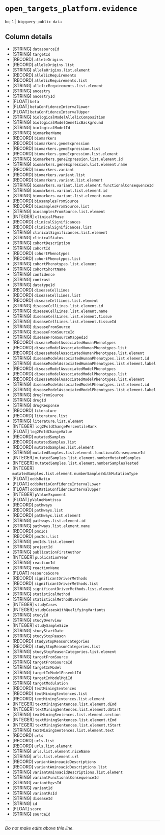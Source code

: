 # `open_targets_platform.evidence`
`bq-1` | `bigquery-public-data`

## Column details
* [STRING]    `datasourceId`
* [STRING]    `targetId`
* [RECORD]    `alleleOrigins`
* [RECORD]    `alleleOrigins.list`
* [STRING]    `alleleOrigins.list.element`
* [RECORD]    `allelicRequirements`
* [RECORD]    `allelicRequirements.list`
* [STRING]    `allelicRequirements.list.element`
* [STRING]    `ancestry`
* [STRING]    `ancestryId`
* [FLOAT]     `beta`
* [FLOAT]     `betaConfidenceIntervalLower`
* [FLOAT]     `betaConfidenceIntervalUpper`
* [STRING]    `biologicalModelAllelicComposition`
* [STRING]    `biologicalModelGeneticBackground`
* [STRING]    `biologicalModelId`
* [STRING]    `biomarkerName`
* [RECORD]    `biomarkers`
* [RECORD]    `biomarkers.geneExpression`
* [RECORD]    `biomarkers.geneExpression.list`
* [RECORD]    `biomarkers.geneExpression.list.element`
* [STRING]    `biomarkers.geneExpression.list.element.id`
* [STRING]    `biomarkers.geneExpression.list.element.name`
* [RECORD]    `biomarkers.variant`
* [RECORD]    `biomarkers.variant.list`
* [RECORD]    `biomarkers.variant.list.element`
* [STRING]    `biomarkers.variant.list.element.functionalConsequenceId`
* [STRING]    `biomarkers.variant.list.element.id`
* [STRING]    `biomarkers.variant.list.element.name`
* [RECORD]    `biosamplesFromSource`
* [RECORD]    `biosamplesFromSource.list`
* [STRING]    `biosamplesFromSource.list.element`
* [INTEGER]   `clinicalPhase`
* [RECORD]    `clinicalSignificances`
* [RECORD]    `clinicalSignificances.list`
* [STRING]    `clinicalSignificances.list.element`
* [STRING]    `clinicalStatus`
* [STRING]    `cohortDescription`
* [STRING]    `cohortId`
* [RECORD]    `cohortPhenotypes`
* [RECORD]    `cohortPhenotypes.list`
* [STRING]    `cohortPhenotypes.list.element`
* [STRING]    `cohortShortName`
* [STRING]    `confidence`
* [STRING]    `contrast`
* [STRING]    `datatypeId`
* [RECORD]    `diseaseCellLines`
* [RECORD]    `diseaseCellLines.list`
* [RECORD]    `diseaseCellLines.list.element`
* [STRING]    `diseaseCellLines.list.element.id`
* [STRING]    `diseaseCellLines.list.element.name`
* [STRING]    `diseaseCellLines.list.element.tissue`
* [STRING]    `diseaseCellLines.list.element.tissueId`
* [STRING]    `diseaseFromSource`
* [STRING]    `diseaseFromSourceId`
* [STRING]    `diseaseFromSourceMappedId`
* [RECORD]    `diseaseModelAssociatedHumanPhenotypes`
* [RECORD]    `diseaseModelAssociatedHumanPhenotypes.list`
* [RECORD]    `diseaseModelAssociatedHumanPhenotypes.list.element`
* [STRING]    `diseaseModelAssociatedHumanPhenotypes.list.element.id`
* [STRING]    `diseaseModelAssociatedHumanPhenotypes.list.element.label`
* [RECORD]    `diseaseModelAssociatedModelPhenotypes`
* [RECORD]    `diseaseModelAssociatedModelPhenotypes.list`
* [RECORD]    `diseaseModelAssociatedModelPhenotypes.list.element`
* [STRING]    `diseaseModelAssociatedModelPhenotypes.list.element.id`
* [STRING]    `diseaseModelAssociatedModelPhenotypes.list.element.label`
* [STRING]    `drugFromSource`
* [STRING]    `drugId`
* [STRING]    `drugResponse`
* [RECORD]    `literature`
* [RECORD]    `literature.list`
* [STRING]    `literature.list.element`
* [INTEGER]   `log2FoldChangePercentileRank`
* [FLOAT]     `log2FoldChangeValue`
* [RECORD]    `mutatedSamples`
* [RECORD]    `mutatedSamples.list`
* [RECORD]    `mutatedSamples.list.element`
* [STRING]    `mutatedSamples.list.element.functionalConsequenceId`
* [INTEGER]   `mutatedSamples.list.element.numberMutatedSamples`
* [INTEGER]   `mutatedSamples.list.element.numberSamplesTested`
* [INTEGER]   `mutatedSamples.list.element.numberSamplesWithMutationType`
* [FLOAT]     `oddsRatio`
* [FLOAT]     `oddsRatioConfidenceIntervalLower`
* [FLOAT]     `oddsRatioConfidenceIntervalUpper`
* [INTEGER]   `pValueExponent`
* [FLOAT]     `pValueMantissa`
* [RECORD]    `pathways`
* [RECORD]    `pathways.list`
* [RECORD]    `pathways.list.element`
* [STRING]    `pathways.list.element.id`
* [STRING]    `pathways.list.element.name`
* [RECORD]    `pmcIds`
* [RECORD]    `pmcIds.list`
* [STRING]    `pmcIds.list.element`
* [STRING]    `projectId`
* [STRING]    `publicationFirstAuthor`
* [INTEGER]   `publicationYear`
* [STRING]    `reactionId`
* [STRING]    `reactionName`
* [FLOAT]     `resourceScore`
* [RECORD]    `significantDriverMethods`
* [RECORD]    `significantDriverMethods.list`
* [STRING]    `significantDriverMethods.list.element`
* [STRING]    `statisticalMethod`
* [STRING]    `statisticalMethodOverview`
* [INTEGER]   `studyCases`
* [INTEGER]   `studyCasesWithQualifyingVariants`
* [STRING]    `studyId`
* [STRING]    `studyOverview`
* [INTEGER]   `studySampleSize`
* [STRING]    `studyStartDate`
* [STRING]    `studyStopReason`
* [RECORD]    `studyStopReasonCategories`
* [RECORD]    `studyStopReasonCategories.list`
* [STRING]    `studyStopReasonCategories.list.element`
* [STRING]    `targetFromSource`
* [STRING]    `targetFromSourceId`
* [STRING]    `targetInModel`
* [STRING]    `targetInModelEnsemblId`
* [STRING]    `targetInModelMgiId`
* [STRING]    `targetModulation`
* [RECORD]    `textMiningSentences`
* [RECORD]    `textMiningSentences.list`
* [RECORD]    `textMiningSentences.list.element`
* [INTEGER]   `textMiningSentences.list.element.dEnd`
* [INTEGER]   `textMiningSentences.list.element.dStart`
* [STRING]    `textMiningSentences.list.element.section`
* [INTEGER]   `textMiningSentences.list.element.tEnd`
* [INTEGER]   `textMiningSentences.list.element.tStart`
* [STRING]    `textMiningSentences.list.element.text`
* [RECORD]    `urls`
* [RECORD]    `urls.list`
* [RECORD]    `urls.list.element`
* [STRING]    `urls.list.element.niceName`
* [STRING]    `urls.list.element.url`
* [RECORD]    `variantAminoacidDescriptions`
* [RECORD]    `variantAminoacidDescriptions.list`
* [STRING]    `variantAminoacidDescriptions.list.element`
* [STRING]    `variantFunctionalConsequenceId`
* [STRING]    `variantHgvsId`
* [STRING]    `variantId`
* [STRING]    `variantRsId`
* [STRING]    `diseaseId`
* [STRING]    `id`
* [FLOAT]     `score`
* [STRING]    `sourceId`

-------------------------------------------------------------------------------
*Do not make edits above this line.*
